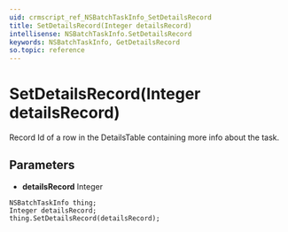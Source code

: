```yaml
---
uid: crmscript_ref_NSBatchTaskInfo_SetDetailsRecord
title: SetDetailsRecord(Integer detailsRecord)
intellisense: NSBatchTaskInfo.SetDetailsRecord
keywords: NSBatchTaskInfo, GetDetailsRecord
so.topic: reference
---
```


# SetDetailsRecord(Integer detailsRecord)

Record Id of a row in the DetailsTable containing more info about the task.

## Parameters

* **detailsRecord** Integer

```crmscript
NSBatchTaskInfo thing;
Integer detailsRecord;
thing.SetDetailsRecord(detailsRecord);
```

